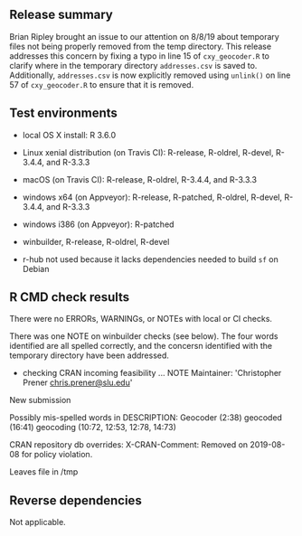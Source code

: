 ## Release summary
Brian Ripley brought an issue to our attention on 8/8/19 about temporary files not being properly removed from the temp directory. This release addresses this concern by fixing a typo in line 15 of `cxy_geocoder.R` to clarify where in the temporary directory `addresses.csv` is saved to. Additionally, `addresses.csv` is now explicitly removed using `unlink()` on line 57 of `cxy_geocoder.R` to ensure that it is removed.

## Test environments
* local OS X install: R 3.6.0
* Linux xenial distribution (on Travis CI): R-release, R-oldrel, R-devel, R-3.4.4, and R-3.3.3
* macOS (on Travis CI): R-release, R-oldrel, R-3.4.4, and R-3.3.3
* windows x64 (on Appveyor): R-release, R-patched, R-oldrel, R-devel, R-3.4.4, and R-3.3.3
* windows i386 (on Appveyor): R-patched
* winbuilder, R-release, R-oldrel, R-devel

* r-hub not used because it lacks dependencies needed to build `sf` on Debian

## R CMD check results
There were no ERRORs, WARNINGs, or NOTEs with local or CI checks.

There was one NOTE on winbuilder checks (see below). The four words identified are all spelled correctly, and the concersn identified with the temporary directory have been addressed.

* checking CRAN incoming feasibility ... NOTE
Maintainer: 'Christopher Prener <chris.prener@slu.edu>'

New submission

Possibly mis-spelled words in DESCRIPTION:
  Geocoder (2:38)
  geocoded (16:41)
  geocoding (10:72, 12:53, 12:78, 14:73)

CRAN repository db overrides:
  X-CRAN-Comment: Removed on 2019-08-08 for policy violation.

  Leaves file in /tmp

## Reverse dependencies
Not applicable.

